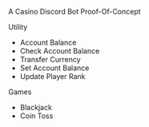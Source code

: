 A Casino Discord Bot Proof-Of-Concept

Utility
- Account Balance
- Check Account Balance
- Transfer Currency
- Set Account Balance
- Update Player Rank

Games
- Blackjack
- Coin Toss

